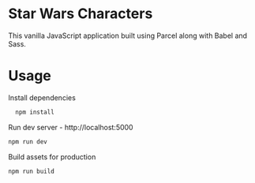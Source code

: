 # Star Wars Characters



This vanilla JavaScript application built using Parcel along with Babel and Sass.



# Usage
Install dependencies
```sh
  npm install
```
Run dev server - http://localhost:5000
```sh
npm run dev
```
Build assets for production
```sh
npm run build
```
